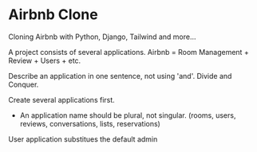 # Airbnb Clone

Cloning Airbnb with Python, Django, Tailwind and more...

A project consists of several applications.
Airbnb = Room Management + Review + Users + etc.

Describe an application in one sentence, not using 'and'.
Divide and Conquer.

Create several applications first.

- An application name should be plural, not singular. (rooms, users, reviews, conversations, lists, reservations)

User application substitues the default admin
